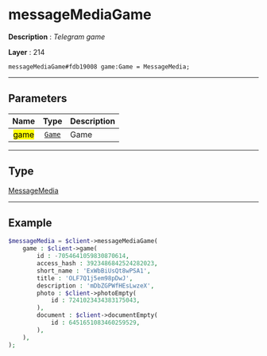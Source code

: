 # messageMediaGame

**Description** : *Telegram game*

**Layer** : 214

```tl
messageMediaGame#fdb19008 game:Game = MessageMedia;
```

---

## Parameters

| Name | Type | Description |
| :---: | :---: | :--- |
| <mark>game</mark> | [`Game`](type/Game) | Game |

---

## Type

[MessageMedia](type/MessageMedia)

---

## Example

```php
$messageMedia = $client->messageMediaGame(
	game : $client->game(
		id : -7054641059830870614,
		access_hash : 3923486842524282023,
		short_name : 'ExWbBiUsQt8wPSA1',
		title : 'OLF7Q1j5em98pDwJ',
		description : 'mDbZGPWfHEsLwzeX',
		photo : $client->photoEmpty(
			id : 7241023434383175043,
		),
		document : $client->documentEmpty(
			id : 6451651083460259529,
		),
	),
);
```